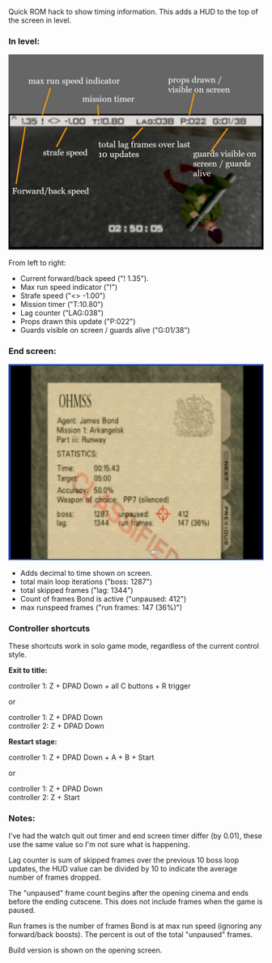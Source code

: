 Quick ROM hack to show timing information. This adds a HUD to the top of the screen in level.

### In level: ###

![hud demo](hud.jpg)

From left to right:

- Current forward/back speed ("! 1.35").
- Max run speed indicator ("!")
- Strafe speed ("<> -1.00")
- Mission timer ("T:10.80")
- Lag counter ("LAG:038")
- Props drawn this update ("P:022")
- Guards visible on screen / guards alive ("G:01/38")

### End screen: ###

![endscreen](endscreen.jpg)

- Adds decimal to time shown on screen.
- total main loop iterations ("boss: 1287")
- total skipped frames ("lag: 1344")
- Count of frames Bond is active ("unpaused: 412")
- max runspeed frames ("run frames: 147 (36%)")

### Controller shortcuts ###

These shortcuts work in solo game mode, regardless of the current control style.

**Exit to title:**

controller 1: Z + DPAD Down + all C buttons + R trigger

or

controller 1: Z + DPAD Down  
controller 2: Z + DPAD Down

**Restart stage:**

controller 1: Z + DPAD Down + A + B + Start

or

controller 1: Z + DPAD Down  
controller 2: Z + Start

### Notes: ###

I've had the watch quit out timer and end screen timer differ (by 0.01), these use the same value so I'm not sure what is happening.

Lag counter is sum of skipped frames over the previous 10 boss loop updates, the HUD value can be divided by 10 to indicate the average number of frames dropped.

The "unpaused" frame count begins after the opening cinema and ends before the ending cutscene. This does not include frames when the game is paused.

Run frames is the number of frames Bond is at max run speed (ignoring any forward/back boosts). The percent is out of the total "unpaused" frames.


Build version is shown on the opening screen.
